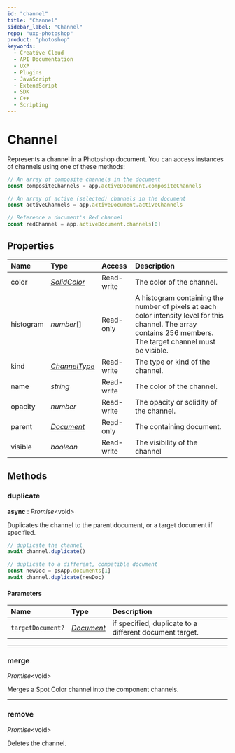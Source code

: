 ```yaml
---
id: "channel"
title: "Channel"
sidebar_label: "Channel"
repo: "uxp-photoshop"
product: "photoshop"
keywords:
  - Creative Cloud
  - API Documentation
  - UXP
  - Plugins
  - JavaScript
  - ExtendScript
  - SDK
  - C++
  - Scripting
---
```


# Channel

Represents a channel in a Photoshop document.
You can access instances of channels using one of these methods:

```javascript
// An array of composite channels in the document
const compositeChannels = app.activeDocument.compositeChannels

// An array of active (selected) channels in the document
const activeChannels = app.activeDocument.activeChannels

// Reference a document's Red channel
const redChannel = app.activeDocument.channels[0]
```

## Properties

| Name | Type | Access | Description |
| :------ | :------ | :------ | :------ |
| color | [*SolidColor*](/ps_reference/classes/solidcolor/) | Read-write | The color of the channel. |
| histogram | *number*[] | Read-only | A histogram containing the number of pixels at each color intensity level for this channel. The array contains 256 members. The target channel must be visible. |
| kind | [*ChannelType*](/ps_reference/modules/constants/#channeltype) | Read-write | The type or kind of the channel. |
| name | *string* | Read-write | The color of the channel. |
| opacity | *number* | Read-write | The opacity or solidity of the channel. |
| parent | [*Document*](/ps_reference/classes/document/) | Read-only | The containing document. |
| visible | *boolean* | Read-write | The visibility of the channel |

## Methods

### duplicate

**async** : *Promise*<void\>

Duplicates the channel to the parent document, or a target document
if specified.

```javascript
// duplicate the channel
await channel.duplicate()

// duplicate to a different, compatible document
const newDoc = psApp.documents[1]
await channel.duplicate(newDoc)
```

#### Parameters

| Name | Type | Description |
| :------ | :------ | :------ |
| `targetDocument?` | [*Document*](/ps_reference/classes/document/) | if specified, duplicate to a different document target. |

___

### merge

*Promise*<void\>

Merges a Spot Color channel into the component channels.

___

### remove

*Promise*<void\>

Deletes the channel.
